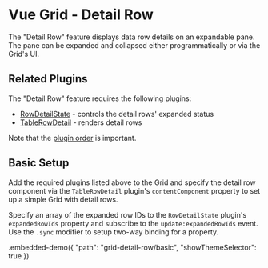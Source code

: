 # Vue Grid - Detail Row

The "Detail Row" feature displays data row details on an expandable pane. The pane can be expanded and collapsed either programmatically or via the Grid's UI.

## Related Plugins

The "Detail Row" feature requires the following plugins:

- [RowDetailState](../reference/row-detail-state.md) - controls the detail rows' expanded status
- [TableRowDetail](../reference/table-row-detail.md) - renders detail rows

Note that the [plugin order](./plugin-overview.md#plugin-order) is important.

## Basic Setup

Add the required plugins listed above to the Grid and specify the detail row component via the `TableRowDetail` plugin's `contentComponent` property to set up a simple Grid with detail rows.

Specify an array of the expanded row IDs to the `RowDetailState` plugin's `expandedRowIds` property and subscribe to the `update:expandedRowIds` event. Use the `.sync` modifier to setup two-way binding for a property.

.embedded-demo({ "path": "grid-detail-row/basic", "showThemeSelector": true })
